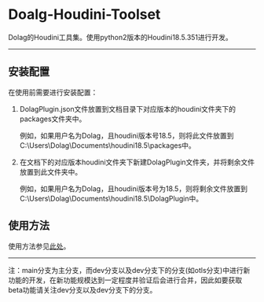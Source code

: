 # Doalg-Houdini-Toolset
Dolag的Houdini工具集。使用python2版本的Houdini18.5.351进行开发。

---

## 安装配置

在使用前需要进行安装配置：

1. DolagPlugin.json文件放置到文档目录下对应版本的houdini文件夹下的packages文件夹中。

   例如，如果用户名为Dolag，且houdini版本号18.5，则将此文件放置到C:\Users\Dolag\Documents\houdini18.5\packages中。

2. 在文档下的对应版本houdini文件夹下新建DolagPlugin文件夹，并将剩余文件放置到此文件夹中。

   例如，如果用户名为Dolag，且houdini版本号为18.5，则将剩余文件放置到C:\Users\Dolag\Documents\houdini18.5\DolagPlugin中。

## 使用方法

使用方法参见[此处](http://www.vis.dolag.work/houdini-toolset/)。

---

注：main分支为主分支，而dev分支以及dev分支下的分支(如otls分支)中进行新功能的开发，在新功能规模达到一定程度并验证后会进行合并，因此如要获取beta功能请关注dev分支以及dev分支下的分支。

